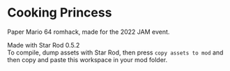 # Cooking Princess
 Paper Mario 64 romhack, made for the 2022 JAM event.

Made with Star Rod 0.5.2<br>
To compile, dump assets with Star Rod, then press `copy assets to mod` and then copy and paste this workspace in your mod folder.
